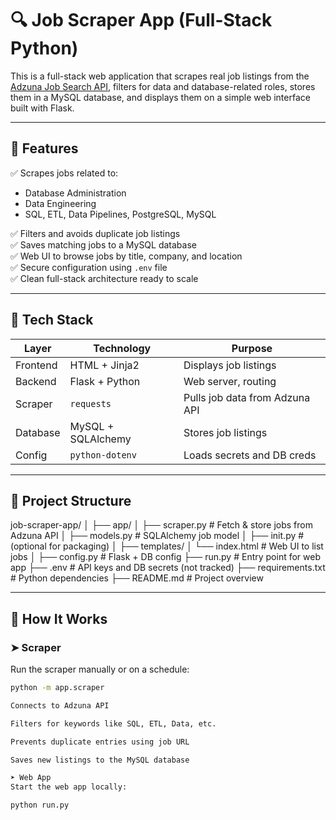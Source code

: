 # 🔍 Job Scraper App (Full-Stack Python)

This is a full-stack web application that scrapes real job listings from the [Adzuna Job Search API](https://developer.adzuna.com/), filters for data and database-related roles, stores them in a MySQL database, and displays them on a simple web interface built with Flask.

---

## 🚀 Features

✅ Scrapes jobs related to:

- Database Administration  
- Data Engineering  
- SQL, ETL, Data Pipelines, PostgreSQL, MySQL

✅ Filters and avoids duplicate job listings  
✅ Saves matching jobs to a MySQL database  
✅ Web UI to browse jobs by title, company, and location  
✅ Secure configuration using `.env` file  
✅ Clean full-stack architecture ready to scale  

---

## 🧱 Tech Stack

| Layer       | Technology       | Purpose                       |
|-------------|------------------|-------------------------------|
| Frontend    | HTML + Jinja2    | Displays job listings         |
| Backend     | Flask + Python   | Web server, routing           |
| Scraper     | `requests`       | Pulls job data from Adzuna API |
| Database    | MySQL + SQLAlchemy | Stores job listings          |
| Config      | `python-dotenv`  | Loads secrets and DB creds    |

---

## 📂 Project Structure

job-scraper-app/
│
├── app/
│ ├── scraper.py # Fetch & store jobs from Adzuna API
│ ├── models.py # SQLAlchemy job model
│ ├── init.py # (optional for packaging)
│
├── templates/
│ └── index.html # Web UI to list jobs
│
├── config.py # Flask + DB config
├── run.py # Entry point for web app
├── .env # API keys and DB secrets (not tracked)
├── requirements.txt # Python dependencies
├── README.md # Project overview

---

## 🧪 How It Works

### ➤ Scraper

Run the scraper manually or on a schedule:

```bash
python -m app.scraper

Connects to Adzuna API

Filters for keywords like SQL, ETL, Data, etc.

Prevents duplicate entries using job URL

Saves new listings to the MySQL database

➤ Web App
Start the web app locally:

python run.py

